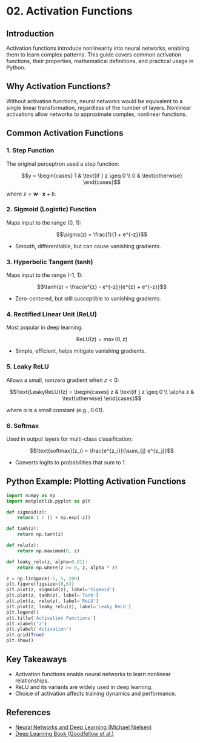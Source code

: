 # 02. Activation Functions

## Introduction

Activation functions introduce nonlinearity into neural networks, enabling them to learn complex patterns. This guide covers common activation functions, their properties, mathematical definitions, and practical usage in Python.

## Why Activation Functions?

Without activation functions, neural networks would be equivalent to a single linear transformation, regardless of the number of layers. Nonlinear activations allow networks to approximate complex, nonlinear functions.

## Common Activation Functions

### 1. Step Function

The original perceptron used a step function:

```math
y = \begin{cases} 1 & \text{if } z \geq 0 \\ 0 & \text{otherwise} \end{cases}
```
where $`z = \mathbf{w} \cdot \mathbf{x} + b`$.

### 2. Sigmoid (Logistic) Function

Maps input to the range (0, 1):

```math
\sigma(z) = \frac{1}{1 + e^{-z}}
```
- Smooth, differentiable, but can cause vanishing gradients.

### 3. Hyperbolic Tangent (tanh)

Maps input to the range (-1, 1):

```math
\tanh(z) = \frac{e^{z} - e^{-z}}{e^{z} + e^{-z}}
```
- Zero-centered, but still susceptible to vanishing gradients.

### 4. Rectified Linear Unit (ReLU)

Most popular in deep learning:

```math
\text{ReLU}(z) = \max(0, z)
```
- Simple, efficient, helps mitigate vanishing gradients.

### 5. Leaky ReLU

Allows a small, nonzero gradient when $`z < 0`$:

```math
\text{LeakyReLU}(z) = \begin{cases} z & \text{if } z \geq 0 \\ \alpha z & \text{otherwise} \end{cases}
```
where $`\alpha`$ is a small constant (e.g., 0.01).

### 6. Softmax

Used in output layers for multi-class classification:

```math
\text{softmax}(z_i) = \frac{e^{z_i}}{\sum_{j} e^{z_j}}
```
- Converts logits to probabilities that sum to 1.

## Python Example: Plotting Activation Functions

```python
import numpy as np
import matplotlib.pyplot as plt

def sigmoid(z):
    return 1 / (1 + np.exp(-z))

def tanh(z):
    return np.tanh(z)

def relu(z):
    return np.maximum(0, z)

def leaky_relu(z, alpha=0.01):
    return np.where(z >= 0, z, alpha * z)

z = np.linspace(-5, 5, 200)
plt.figure(figsize=(8,6))
plt.plot(z, sigmoid(z), label='Sigmoid')
plt.plot(z, tanh(z), label='Tanh')
plt.plot(z, relu(z), label='ReLU')
plt.plot(z, leaky_relu(z), label='Leaky ReLU')
plt.legend()
plt.title('Activation Functions')
plt.xlabel('z')
plt.ylabel('Activation')
plt.grid(True)
plt.show()
```

## Key Takeaways
- Activation functions enable neural networks to learn nonlinear relationships.
- ReLU and its variants are widely used in deep learning.
- Choice of activation affects training dynamics and performance.

## References
- [Neural Networks and Deep Learning (Michael Nielsen)](http://neuralnetworksanddeeplearning.com/)
- [Deep Learning Book (Goodfellow et al.)](https://www.deeplearningbook.org/) 